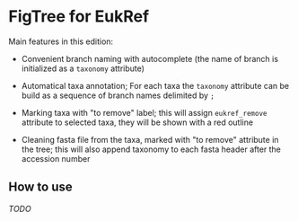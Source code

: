 # FigTree for EukRef

Main features in this edition:

- Convenient branch naming with autocomplete (the name of branch is initialized as a `taxonomy` attribute)

- Automatical taxa annotation; For each taxa the `taxonomy` attribute can be build as a sequence of branch names delimited by `;`

- Marking taxa with "to remove" label; this will assign `eukref_remove` attribute to selected taxa, they will be shown with a red outline

- Cleaning fasta file from the taxa, marked with "to remove" attribute in the tree; this will also append taxonomy to each fasta header after the accession number

## How to use

_TODO_
